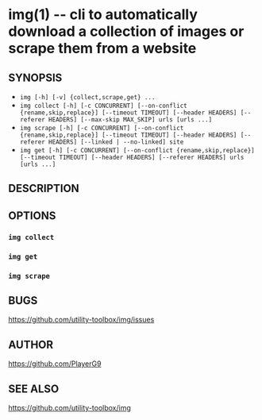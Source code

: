 img(1) -- cli to automatically download a collection of images or scrape them from a website
=============================================

## SYNOPSIS

- `img [-h] [-v] {collect,scrape,get} ...`
- `img collect [-h] [-c CONCURRENT] [--on-conflict {rename,skip,replace}] [--timeout TIMEOUT] [--header HEADERS] [--referer HEADERS] [--max-skip MAX_SKIP] urls [urls ...]`
- `img scrape [-h] [-c CONCURRENT] [--on-conflict {rename,skip,replace}] [--timeout TIMEOUT] [--header HEADERS] [--referer HEADERS] [--linked | --no-linked] site`
- `img get [-h] [-c CONCURRENT] [--on-conflict {rename,skip,replace}] [--timeout TIMEOUT] [--header HEADERS] [--referer HEADERS] urls [urls ...]`

## DESCRIPTION


## OPTIONS

### `img collect`

### `img get`

### `img scrape`

## BUGS

https://github.com/utility-toolbox/img/issues

## AUTHOR

https://github.com/PlayerG9

## SEE ALSO

https://github.com/utility-toolbox/img
